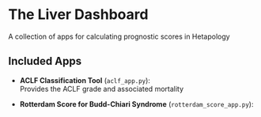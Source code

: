 # The Liver Dashboard

A  collection of apps for calculating prognostic scores in Hetapology

## Included Apps

- **ACLF Classification Tool** (`aclf_app.py`):  
  Provides the ACLF grade and associated mortality
  
- **Rotterdam Score for Budd-Chiari Syndrome** (`rotterdam_score_app.py`):  
